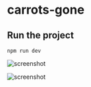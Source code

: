 # carrots-gone

## Run the project

```
npm run dev
```

![screenshot](https://images2.imgbox.com/c5/6f/PgkDYWdC_o.png)

![screenshot](https://images2.imgbox.com/ba/ae/R5TKXBII_o.png)
